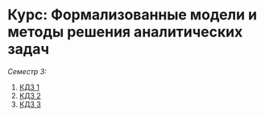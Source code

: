 # Курс: Формализованные модели и методы решения аналитических задач

_Семестр 3:_
1. [КДЗ 1](https://github.com/AndrewKom/For_Ser/tree/master/Semester%203/Lab1)
2. [КДЗ 2](https://github.com/AndrewKom/For_Ser/tree/master/Semester%203/Lab2)
3. [КДЗ 3](https://github.com/AndrewKom/For_Ser/tree/master/Semester%203/Lab3)
